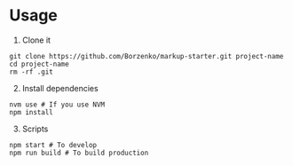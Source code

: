 # Usage
1) Clone it
```shell
git clone https://github.com/Borzenko/markup-starter.git project-name
cd project-name
rm -rf .git
```

2) Install dependencies
```shell
nvm use # If you use NVM
npm install
```

3) Scripts
```shell
npm start # To develop
npm run build # To build production
```
